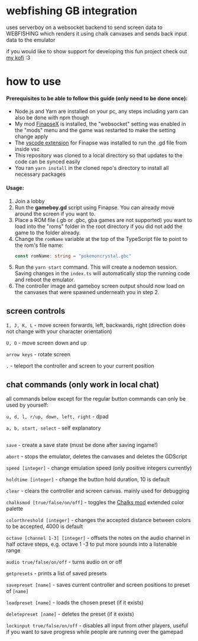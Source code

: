 # webfishing GB integration
uses serverboy on a websocket backend to send screen data to WEBFISHING which renders it using chalk canvases and sends back input data to the emulator

if you would like to show support for developing this fun project check out [my kofi](https://ko-fi.com/quirkycmd) :3

# how to use
#### Prerequisites to be able to follow this guide (only need to be done once):
* Node.js and Yarn are installed on your pc, any steps including yarn can also be done with npm though
* My mod [FinapseX](https://thunderstore.io/c/webfishing/p/TeamFishnet/FinapseX/) is installed, the "websocket" setting was enabled in the "mods" menu and the game was restarted to make the setting change apply
* The [vscode extension](https://github.com/geringverdien/TeamFishnet/raw/refs/heads/main/Finapse%20X/Finapse%20Xecutor/finapse-xecute/finapse-xecute-0.0.1.vsix) for Finapse was installed to run the .gd file from inside vsc
* This repository was cloned to a local directory so that updates to the code can be synced easily
* You ran `yarn install` in the cloned repo's directory to install all necessary packages

#### Usage:
1. Join a lobby
2. Run the **gameboy.gd** script using Finapse. You can already move around the screen if you want to.
3. Place a ROM file (.gb or .gbc, gba games are not supported) you want to load into the "roms" folder in the root directory if you did not add the game to the folder already.
4. Change the `romName` variable at the top of the TypeScript file to point to the rom's file name:
    ```ts 
    const romName: string = "pokemoncrystal.gbc"
    ```
5. Run the `yarn start` command. This will create a nodemon session. Saving changes in the `index.ts` will automatically stop the running code and reboot the emulator.
6. The controller image and gameboy screen output should now load on the canvases that were spawned underneath you in step 2.

## screen controls
`I, J, K, L` - move screen forwards, left, backwards, right (direction does not change with your character orientation)

`U, O` - move screen down and up

`arrow keys` - rotate screen

`.` - teleport the controller and screen to your current position

## chat commands (only work in local chat)
all commands below except for the regular button commands can only be used by yourself:

`u, d, l, r/up, down, left, right` - dpad 

`a, b, start, select` - self explanatory

## 

`save` - create a save state (must be done after saving ingame!)

`abort` - stops the emulator, deletes the canvases and deletes the GDScript
  
`speed [integer]` - change emulation speed (only positive integers currently) 
  
`holdtime [integer]` - change the button hold duration, 10 is default

`clear` - clears the controller and screen canvas. mainly used for debugging

`chalksmod [true/false/on/off]` - toggles the [Chalks mod](https://thunderstore.io/c/webfishing/p/hostileonion/chalks/) extended color palette

`colorthreshold [integer]` - changes the accepted distance between colors to be accepted, 4000 is default 

`octave [channel 1-3] [integer]` - offsets the notes on the audio channel in half octave steps, e.g. octave 1 -3 to put more sounds into a listenable range

`audio true/false/on/off` - turns audio on or off

`getpresets` - prints a list of saved presets

`savepreset [name]` - saves current controller and screen positions to preset of `[name]`

`loadpreset [name]` - loads the chosen preset (if it exists)

`deletepreset [name]` - deletes the preset (if it exists)

`lockinput true/false/on/off` - disables all input from other players, useful if you want to save progress while people are running over the gamepad
